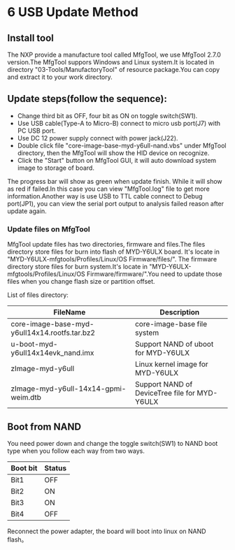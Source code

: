 # 6 USB Update Method

## Install tool

The NXP provide a manufacture tool called MfgTool, we use MfgTool 2.7.0 version.The MfgTool suppors Windows and Linux system.It is located in directory "03-Tools/ManufactoryTool" of resource package.You can copy and extract it to your work directory.

## Update steps(follow the sequence):

* Change third bit as OFF, four bit as ON on toggle switch(SW1).
* Use USB cable(Type-A to Micro-B) connect to micro usb port(J7) with PC USB port.
* Use DC 12 power supply connect with power jack(J22).
* Double click file "core-image-base-myd-y6ull-nand.vbs" under MfgTool directory, then the MfgTool will show the HID device on recognize.
* Click the "Start" button on MfgTool GUI, it will auto download system image to storage of board.

The progress bar will show as green when update finish. While it will show as red if failed.In this case you can view "MfgTool.log" file to get more information.Another way is use USB to TTL cable connect to Debug port(JP1), you can view the serial port output to analysis failed reason after update again.

### Update files on MfgTool

MfgTool update files has two directories, firmware and files.The files directory store files for burn into flash of MYD-Y6ULX board. It's locate in "MYD-Y6ULX-mfgtools/Profiles/Linux/OS Firmware/files/".
The firmware directory store files for burn system.It's locate in "MYD-Y6ULX-mfgtools/Profiles/Linux/OS Firmware/firmware/".You need to update those files when you change flash size or partition offset.

List of files directory:

FileName | Description
---- | -----
core-image-base-myd-y6ull14x14.rootfs.tar.bz2 | core-image-base file system
u-boot-myd-y6ull14x14evk_nand.imx | Support NAND of uboot for MYD-Y6ULX
zImage-myd-y6ull | Linux kernel image for MYD-Y6ULX
zImage-myd-y6ull-14x14-gpmi-weim.dtb | Support NAND of DeviceTree file for MYD-Y6ULX

## Boot from NAND

You need power down and change the toggle switch(SW1) to NAND boot type when you follow each way from two ways.

Boot bit | Status
--- | ----
Bit1 | OFF
Bit2 | ON
Bit3 | ON
Bit4 | OFF

Reconnect the power adapter, the board will boot into linux on NAND flash。
